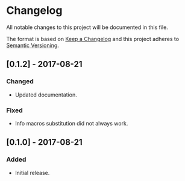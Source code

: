 # Changelog
All notable changes to this project will be documented in this file.

The format is based on [Keep a Changelog](http://keepachangelog.com/en/1.0.0/)
and this project adheres to [Semantic Versioning](http://semver.org/spec/v2.0.0.html).

## [0.1.2] - 2017-08-21
### Changed
- Updated documentation.

### Fixed
- Info macros substitution did not always work.

## [0.1.0] - 2017-08-21
### Added
- Initial release.
